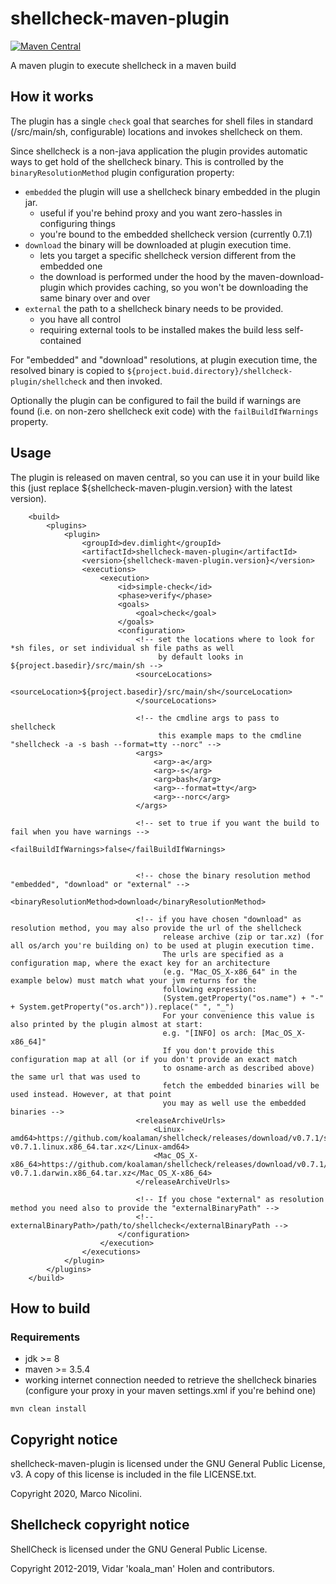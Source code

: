 # shellcheck-maven-plugin

[![Maven Central](https://maven-badges.herokuapp.com/maven-central/dev.dimlight/shellcheck-maven-plugin/badge.svg)](https://maven-badges.herokuapp.com/maven-central/dev.dimlight/shellcheck-maven-plugin)

A maven plugin to execute shellcheck in a maven build

## How it works

The plugin has a single `check` goal that searches for shell files in standard (/src/main/sh, configurable) locations
and invokes shellcheck on them.

Since shellcheck is a non-java application the plugin provides automatic ways to get hold of the shellcheck binary. This
is controlled by the `binaryResolutionMethod` plugin configuration property:

* `embedded` the plugin will use a shellcheck binary embedded in the plugin jar.
    * useful if you're behind proxy and you want zero-hassles in configuring things
    * you're bound to the embedded shellcheck version (currently 0.7.1)
* `download` the binary will be downloaded at plugin execution time.
    * lets you target a specific shellcheck version different from the embedded one
    * the download is performed under the hood by the maven-download-plugin which provides caching, so you won't be
      downloading the same binary over and over
* `external` the path to a shellcheck binary needs to be provided.
    * you have all control
    * requiring external tools to be installed makes the build less self-contained

For "embedded" and "download" resolutions, at plugin execution time, the resolved binary is copied
to `${project.buid.directory}/shellcheck-plugin/shellcheck` and then invoked.

Optionally the plugin can be configured to fail the build if warnings are found (i.e. on non-zero shellcheck exit code)
with the `failBuildIfWarnings` property.

## Usage

The plugin is released on maven central, so you can use it in your build like this (just replace
${shellcheck-maven-plugin.version} with the latest version).

```
    <build>
        <plugins>
            <plugin>
                <groupId>dev.dimlight</groupId>
                <artifactId>shellcheck-maven-plugin</artifactId>
                <version>{shellcheck-maven-plugin.version}</version>
                <executions>
                    <execution>
                        <id>simple-check</id>
                        <phase>verify</phase>
                        <goals>
                            <goal>check</goal>
                        </goals>
                        <configuration>
                            <!-- set the locations where to look for *sh files, or set individual sh file paths as well
                                 by default looks in ${project.basedir}/src/main/sh -->
                            <sourceLocations>
                                <sourceLocation>${project.basedir}/src/main/sh</sourceLocation>
                            </sourceLocations>

                            <!-- the cmdline args to pass to shellcheck 
                                 this example maps to the cmdline "shellcheck -a -s bash --format=tty --norc" -->
                            <args>
                                <arg>-a</arg>
                                <arg>-s</arg>
                                <arg>bash</arg>
                                <arg>--format=tty</arg>
                                <arg>--norc</arg>
                            </args>

                            <!-- set to true if you want the build to fail when you have warnings -->
                            <failBuildIfWarnings>false</failBuildIfWarnings>


                            <!-- chose the binary resolution method "embedded", "download" or "external" --> 
                            <binaryResolutionMethod>download</binaryResolutionMethod>

                            <!-- if you have chosen "download" as resolution method, you may also provide the url of the shellcheck
                                  release archive (zip or tar.xz) (for all os/arch you're building on) to be used at plugin execution time.
                                  The urls are specified as a configuration map, where the exact key for an architecture 
                                  (e.g. "Mac_OS_X-x86_64" in the example below) must match what your jvm returns for the 
                                  following expression:
                                  (System.getProperty("os.name") + "-" + System.getProperty("os.arch")).replace(" ", "_")
                                  For your convenience this value is also printed by the plugin almost at start:
                                  e.g. "[INFO] os arch: [Mac_OS_X-x86_64]"
                                  If you don't provide this configuration map at all (or if you don't provide an exact match
                                  to osname-arch as described above) the same url that was used to 
                                  fetch the embedded binaries will be used instead. However, at that point
                                  you may as well use the embedded binaries -->
                            <releaseArchiveUrls>
                                <Linux-amd64>https://github.com/koalaman/shellcheck/releases/download/v0.7.1/shellcheck-v0.7.1.linux.x86_64.tar.xz</Linux-amd64>
                                <Mac_OS_X-x86_64>https://github.com/koalaman/shellcheck/releases/download/v0.7.1/shellcheck-v0.7.1.darwin.x86_64.tar.xz</Mac_OS_X-x86_64>
                            </releaseArchiveUrls>                            

                            <!-- If you chose "external" as resolution method you need also to provide the "externalBinaryPath" -->
                            <!-- externalBinaryPath>/path/to/shellcheck</externalBinaryPath -->
                        </configuration>
                    </execution>
                </executions>
            </plugin>
        </plugins>
    </build>
```

## How to build

### Requirements

* jdk >= 8
* maven >= 3.5.4
* working internet connection needed to retrieve the shellcheck binaries (configure your proxy in your maven
  settings.xml if you're behind one)

```
mvn clean install
```

## Copyright notice

shellcheck-maven-plugin is licensed under the GNU General Public License, v3. A copy of this license is included in the
file LICENSE.txt.

Copyright 2020, Marco Nicolini.

## Shellcheck copyright notice

ShellCheck is licensed under the GNU General Public License.

Copyright 2012-2019, Vidar 'koala_man' Holen and contributors.